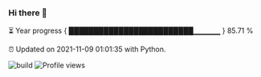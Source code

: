 ### Hi there 👋

⏳ Year progress  { █████████████████████████▁▁▁▁▁ } 85.71 %

⏰ Updated on 2021-11-09 01:01:35 with Python.

![build](https://github.com/shenxianpeng/shenxianpeng/workflows/build/badge.svg) ![Profile views](https://gpvc.arturio.dev/shenxianpeng)